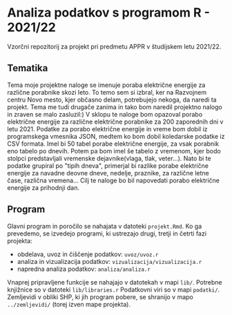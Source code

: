 # Analiza podatkov s programom R - 2021/22

Vzorčni repozitorij za projekt pri predmetu APPR v študijskem letu 2021/22. 

## Tematika

Tema moje projektne naloge se imenuje poraba električne energije za različne porabnike skozi leto.
To temo sem si izbral, ker na Razvojnem centru Novo mesto, kjer občasno delam, potrebujejo nekoga, da naredi ta projekt. Tema me tudi drugače zanima in tako bom naredil projektno nalogo in zraven se malo zasluzil:)
V sklopu te naloge bom opazoval porabo električne energije za različne električne porabnike za 200 zaporednih dni v letu 2021.  Podatke za porabo električne energije in vreme bom dobil iz programskega vmesnika JSON, medtem ko bom dobil koledarske podatke iz CSV formata.
Imel bi 50 tabel porabe električne energije, za vsak porabnik eno tabelo po dnevih. Potem pa bom imel še tabelo z vremenom, kjer bodo stolpci predstavljali vremenske dejavnike(vlaga, tlak, veter...). 
Nato bi te podatke grupiral po "tipih dneva", primerjal bi razlike porabe električne energije za navadne deovne dneve, nedelje, praznike, za različne letne čase, različna vremena...
Cilj te naloge bo bil napovedati porabo električne energije za prihodnji dan.


## Program

Glavni program in poročilo se nahajata v datoteki `projekt.Rmd`.
Ko ga prevedemo, se izvedejo programi, ki ustrezajo drugi, tretji in četrti fazi projekta:

* obdelava, uvoz in čiščenje podatkov: `uvoz/uvoz.r`
* analiza in vizualizacija podatkov: `vizualizacija/vizualizacija.r`
* napredna analiza podatkov: `analiza/analiza.r`

Vnaprej pripravljene funkcije se nahajajo v datotekah v mapi `lib/`.
Potrebne knjižnice so v datoteki `lib/libraries.r`
Podatkovni viri so v mapi `podatki/`.
Zemljevidi v obliki SHP, ki jih program pobere,
se shranijo v mapo `../zemljevidi/` (torej izven mape projekta).
